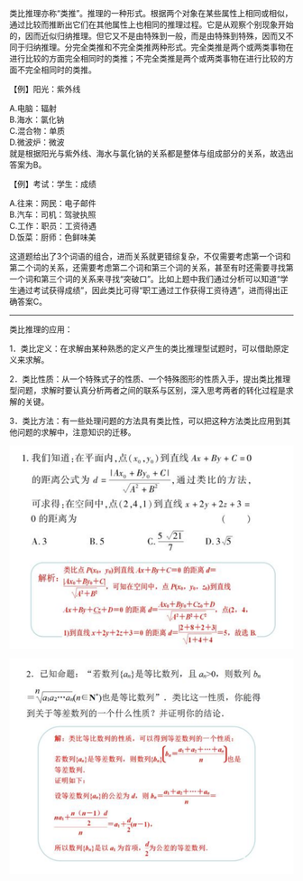 类比推理亦称“类推”。推理的一种形式。根据两个对象在某些属性上相同或相似，通过比较而推断出它们在其他属性上也相同的推理过程。它是从观察个别现象开始的，因而近似归纳推理。但它又不是由特殊到一般，而是由特殊到特殊，因而又不同于归纳推理。分完全类推和不完全类推两种形式。完全类推是两个或两类事物在进行比较的方面完全相同时的类推；不完全类推是两个或两类事物在进行比较的方面不完全相同时的类推。

【例】阳光：紫外线

A.电脑：辐射 \
B.海水：氯化钠 \
C.混合物：单质 \
D.微波炉：微波\
就是根据阳光与紫外线、海水与氯化钠的关系都是整体与组成部分的关系，故选出答案为B。

【例】考试：学生：成绩

A.往来：网民：电子邮件 \
B.汽车：司机：驾驶执照\
C.工作：职员：工资待遇 \
D.饭菜：厨师：色鲜味美

这道题给出了3个词语的组合，进而关系就更错综复杂，不仅需要考虑第一个词和第二个词的关系，还需要考虑第二个词和第三个词的关系，甚至有时还需要寻找第一个词和第三个词的关系来寻找“突破口”。比如上题中我们通过分析可以知道“学生通过考试获得成绩”，因此类比可得“职工通过工作获得工资待遇”，进而得出正确答案C。

---
类比推理的应用：

1．类比定义：在求解由某种熟悉的定义产生的类比推理型试题时，可以借助原定义来求解。

2．类比性质：从一个特殊式子的性质、一个特殊图形的性质入手，提出类比推理型问题，求解时要认真分析两者之间的联系与区别，深入思考两者的转化过程是求解的关键。

3．类比方法：有一些处理问题的方法具有类比性，可以把这种方法类比应用到其他问题的求解中，注意知识的迁移。

![](https://raw.githubusercontent.com/fray-hao/images/master/20190413080628.png)

![](https://raw.githubusercontent.com/fray-hao/images/master/20190413080703.png)